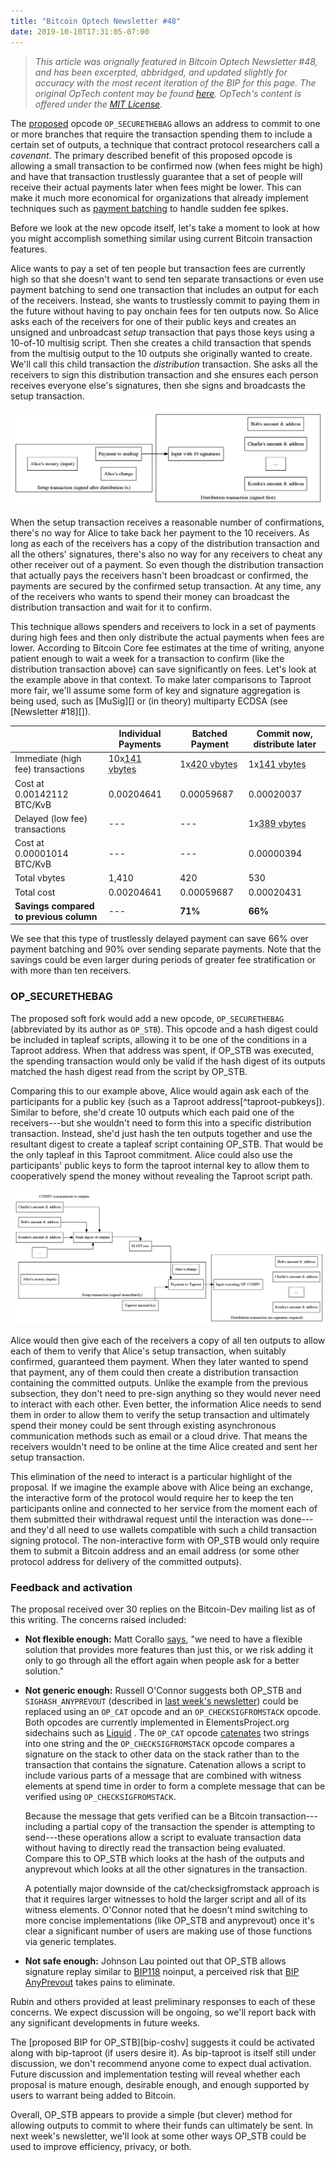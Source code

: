 ```yaml
---
title: "Bitcoin Optech Newsletter #48"
date: 2019-10-10T17:31:05-07:00
---
```



> *This article was orignally featured in Bitcoin Optech Newsletter #48, and has been
  excerpted, abbridged, and updated slightly for accuracy with the most recent iteration of
  the BIP for this page. The original OpTech content may be found
  [here](https://bitcoinops.org/en/newsletters/2019/05/29/). OpTech's content is
  offered under the [MIT License](https://opensource.org/licenses/MIT).*

The [proposed](https://github.com/JeremyRubin/bips/blob/op-secure-the-bag-master/bip-secure-the-bag.mediawiki) opcode `OP_SECURETHEBAG` allows an address to commit to one or more branches that require the
transaction spending them to include a certain set of outputs, a
technique that contract protocol researchers call a *covenant*.
The primary described benefit of this proposed opcode is allowing a
small transaction to be confirmed now (when fees might be high) and have that transaction
trustlessly guarantee that a set of people will receive their actual
payments later when fees might be lower.  This can make it much more
economical for organizations that already implement techniques such as
[payment batching](https://github.com/bitcoinops/scaling-book/blob/master/x.payment_batching/payment_batching.md) to handle sudden fee spikes.

Before we look at the new opcode itself, let's take a moment to look at
how you might accomplish something similar using current Bitcoin
transaction features.

Alice wants to pay a set of ten people but transaction fees are
currently high so that she doesn't want to send ten separate
transactions or even use payment batching to send one transaction
that includes an output for each of the receivers.  Instead, she wants
to trustlessly commit to paying them in the future without having to pay
onchain fees for ten outputs now.  So Alice asks each of the receivers
for one of their public keys and creates an unsigned and unbroadcast *setup* transaction
that pays those keys using a 10-of-10 multisig script.  Then she creates
a child transaction that spends from the multisig output to the
10 outputs she originally wanted to create.  We'll call this child
transaction the *distribution* transaction.  She asks all the receivers
to sign this distribution transaction and she ensures each person
receives everyone else's signatures, then she signs and broadcasts the
setup transaction.

![A setup transaction paying a pre-signed distribution transaction](2019-05-tx-tree-1.png)

When the setup transaction receives a reasonable number of
confirmations, there's no way for Alice to take back her payment to the
10 receivers.  As long as each of the receivers has a copy of the
distribution transaction and all the others' signatures, there's also no
way for any receivers to cheat any other receiver out of a payment.  So
even though the distribution transaction that actually pays the
receivers hasn't been broadcast or confirmed, the payments are
secured by the confirmed setup transaction.  At any time, any
of the receivers who wants to spend their money can broadcast
the distribution transaction and wait for it to confirm.

This technique allows spenders and receivers to lock in a set of
payments during high fees and then only distribute the actual payments when
fees are lower.  According to Bitcoin Core fee estimates at the time of
writing, anyone patient enough to wait a week for a transaction to
confirm (like the distribution transaction above) can save significantly on fees.
Let's look at the example above in that context.  To make later
comparisons to Taproot more fair, we'll assume some form of key and
signature aggregation is being used, such as [MuSig][] or (in theory)
multiparty ECDSA (see [Newsletter #18][]).


|| Individual Payments | Batched Payment | Commit now, distribute later |
|--------|---------|----|-----|
| Immediate (high fee) transactions | 10x<abbr title="A transaction spending one P2WPKH input to two P2WPKH outputs">141 vbytes</abbr> | 1x<abbr title="A transaction spending one P2WPKH input to eleven P2WPKH outputs, or 9*(8+1+22) more bytes than the two-output P2WPKH transaction">420 vbytes</abbr> | 1x<abbr title="A transaction spending one P2WPKH input to two P2WPKH outputs">141 vbytes</abbr> |
| Cost at 0.00142112 BTC/KvB | 0.00204641 | 0.00059687 | 0.00020037 |
| Delayed (low fee) transactions | --- | --- | 1x<abbr title="A transaction spending one P2WPKH input to ten P2WPKH outputs, or 8*(8+1+22) more bytes than the two-output P2WPKH transaction">389 vbytes</abbr> |
| Cost at 0.00001014 BTC/KvB | --- | --- | 0.00000394 |
| Total vbytes | 1,410 | 420 | 530 |
| Total cost | 0.00204641 | 0.00059687 | 0.00020431 |
| **Savings compared to previous column** | --- | **71%** | **66%** |

We see that this type of trustlessly delayed payment can save 66% over
payment batching and 90% over sending separate payments.  Note that the
savings could be even larger during periods of greater fee
stratification or with more than ten receivers.

### OP_SECURETHEBAG
The proposed soft fork would add a new opcode, `OP_SECURETHEBAG` (abbreviated by
its author as `OP_STB`).  This opcode and a hash digest could be included in
tapleaf scripts, allowing it to be one of the conditions in a Taproot address.
When that address was spent, if OP_STB was executed, the spending transaction
would only be valid if the hash digest of its outputs matched the hash digest
read from the script by OP_STB.

Comparing this to our example above, Alice would again ask each of the
participants for a public key (such as a Taproot
address[^taproot-pubkeys]).  Similar to before, she'd create 10 outputs
which each paid one of the receivers---but she wouldn't need to form
this into a specific distribution transaction.  Instead, she'd just hash
the ten outputs together and use the resultant digest to create a
tapleaf script containing OP_STB.  That would be the only tapleaf in this
Taproot commitment.  Alice could also use the participants' public keys
to form the taproot internal key to allow them to cooperatively spend
the money without revealing the Taproot script path.

![A setup transaction paying a OP_STB output that expands into a distribution transaction](2019-05-tx-tree-2.png)

Alice would then give each of the receivers a copy of all ten outputs to
allow each of them to verify that Alice's setup transaction,
when suitably confirmed, guaranteed them payment.  When they later
wanted to spend that payment, any of them could then create a distribution
transaction containing the committed outputs.  Unlike the example from
the previous subsection, they don't need to pre-sign anything so they would never need to interact with each
other.  Even better, the information Alice needs to send them in order
to allow them to verify the setup transaction and ultimately spend their
money could be sent through existing asynchronous communication methods
such as email or a cloud drive.  That means the receivers wouldn't need
to be online at the time Alice created and sent her setup transaction.

This elimination of the need to interact is a particular highlight of
the proposal.  If we imagine the example above with Alice being an
exchange, the interactive form of the protocol would require her to keep
the ten participants online and connected to her service from the moment
each of them submitted their withdrawal request until the interaction
was done---and they'd all need to use wallets compatible with such a
child transaction signing protocol.  The non-interactive form with OP_STB
would only require them to submit a Bitcoin address and an email address
(or some other protocol address for delivery of the committed outputs).

### Feedback and activation

The proposal received over 30 replies on the Bitcoin-Dev mailing list as
of this writing.  The concerns raised included:

- **Not flexible enough:** Matt Corallo
 [says](https://lists.linuxfoundation.org/pipermail/bitcoin-dev/2019-May/016936.html),
 "we need to
  have a flexible solution that provides more features than just this, or we
  risk adding it only to go through all the effort again when people ask for a
  better solution."

- **Not generic enough:** Russell O'Connor suggests both OP_STB and
  `SIGHASH_ANYPREVOUT` (described in [last week's newsletter](https://bitcoinops.org/en/newsletters/2019/05/21/)) could be replaced using an `OP_CAT` opcode and an `OP_CHECKSIGFROMSTACK`
  opcode.  Both opcodes are currently implemented in
  ElementsProject.org sidechains such as [Liquid](blockstream.com/liquid)
  .  The `OP_CAT` opcode [catenates](https://en.wiktionary.org/wiki/catenate) two strings into one string
  and the `OP_CHECKSIGFROMSTACK` opcode compares a signature on the
  stack to other data on the stack rather than to the transaction that
  contains the signature.  Catenation allows a script to include various
  parts of a message that are combined with witness elements at spend
  time in order to form a complete message that can be verified using
  `OP_CHECKSIGFROMSTACK`.

    Because the message that gets verified can be a Bitcoin
    transaction---including a partial copy of the transaction the
    spender is attempting to send---these operations allow a script to
    evaluate transaction data without having to directly read the
    transaction being evaluated.  Compare this to OP_STB which looks at
    the hash of the outputs and anyprevout which looks at all the other
    signatures in the transaction.

    A potentially major downside of the cat/checksigfromstack approach
    is that it requires larger witnesses to hold the larger script and
    all of its witness elements.  O'Connor noted that he doesn't mind
    switching to more concise implementations (like OP_STB and
    anyprevout) once it's clear a significant number of users are making
    use of those functions via generic templates.

- **Not safe enough:** Johnson Lau pointed out that OP_STB allows
  signature replay similar to [BIP118](https://github.com/bitcoin/bips/blob/master/bip-0118.mediawiki) noinput, a perceived risk that
  [BIP AnyPrevout](https://github.com/ajtowns/bips/blob/bip-anyprevout/bip-anyprevout.mediawiki) takes pains to eliminate.

Rubin and others provided at least preliminary responses to each of
these concerns.  We expect discussion will be ongoing, so we'll report
back with any significant developments in future weeks.

The [proposed BIP for OP_STB][bip-coshv] suggests it could be activated
along with bip-taproot (if users desire it).  As bip-taproot is itself
still under discussion, we don't recommend anyone come to expect dual
activation.  Future discussion and implementation testing will reveal
whether each proposal is mature enough, desirable enough, and enough
supported by users to warrant being added to Bitcoin.

Overall, OP_STB appears to provide a simple (but clever) method for
allowing outputs to commit to where their funds can ultimately be sent.
In next week's newsletter, we'll look at some other ways OP_STB could be
used to improve efficiency, privacy, or both.



